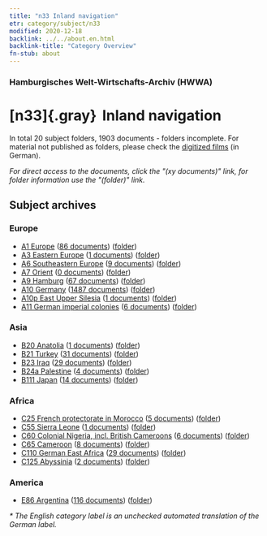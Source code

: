 ```yaml
---
title: "n33 Inland navigation"
etr: category/subject/n33
modified: 2020-12-18
backlink: ../../about.en.html
backlink-title: "Category Overview"
fn-stub: about
---
```


### Hamburgisches Welt-Wirtschafts-Archiv (HWWA)
# [n33]{.gray}&#8201; Inland navigation&#160; 





In total 20 subject folders, 1903 documents - folders incomplete.
For material not published as folders, please check the [digitized films](/film/h1_sh) (in German).

_For direct access to the documents, click the "(xy documents)" link, for folder information use the "(folder)" link._

## Subject archives



### Europe

- [A1 Europe](../../../geo/about.en.html#A1) (<a href="https://dfg-viewer.de/show/?tx_dlf[id]=https://pm20.zbw.eu/mets/sh/1408xx/140892/1456xx/145646/public.mets.en.xml" target="_blank">86 documents</a>) ([folder](http://purl.org/pressemappe20/folder/sh/140892,145646))
- [A3 Eastern Europe](../../../geo/about.en.html#A3) (<a href="https://dfg-viewer.de/show/?tx_dlf[id]=https://pm20.zbw.eu/mets/sh/1408xx/140896/1456xx/145646/public.mets.en.xml" target="_blank">1 documents</a>) ([folder](http://purl.org/pressemappe20/folder/sh/140896,145646))
- [A6 Southeastern Europe](../../../geo/about.en.html#A6) (<a href="https://dfg-viewer.de/show/?tx_dlf[id]=https://pm20.zbw.eu/mets/sh/1409xx/140900/1456xx/145646/public.mets.en.xml" target="_blank">9 documents</a>) ([folder](http://purl.org/pressemappe20/folder/sh/140900,145646))
- [A7 Orient](../../../geo/about.en.html#A7) (<a href="https://dfg-viewer.de/show/?tx_dlf[id]=https://pm20.zbw.eu/mets/sh/1409xx/140902/1456xx/145646/public.mets.en.xml" target="_blank">0 documents</a>) ([folder](http://purl.org/pressemappe20/folder/sh/140902,145646))
- [A9 Hamburg](../../../geo/about.en.html#A9) (<a href="https://dfg-viewer.de/show/?tx_dlf[id]=https://pm20.zbw.eu/mets/sh/1409xx/140905/1456xx/145646/public.mets.en.xml" target="_blank">67 documents</a>) ([folder](http://purl.org/pressemappe20/folder/sh/140905,145646))
- [A10 Germany](../../../geo/about.en.html#A10) (<a href="https://dfg-viewer.de/show/?tx_dlf[id]=https://pm20.zbw.eu/mets/sh/1261xx/126128/1456xx/145646/public.mets.en.xml" target="_blank">1487 documents</a>) ([folder](http://purl.org/pressemappe20/folder/sh/126128,145646))
- [A10p East Upper Silesia](../../../geo/about.en.html#A10p) (<a href="https://dfg-viewer.de/show/?tx_dlf[id]=https://pm20.zbw.eu/mets/sh/1409xx/140951/1456xx/145646/public.mets.en.xml" target="_blank">1 documents</a>) ([folder](http://purl.org/pressemappe20/folder/sh/140951,145646))
- [A11 German imperial colonies](../../../geo/about.en.html#A11) (<a href="https://dfg-viewer.de/show/?tx_dlf[id]=https://pm20.zbw.eu/mets/sh/1409xx/140960/1456xx/145646/public.mets.en.xml" target="_blank">6 documents</a>) ([folder](http://purl.org/pressemappe20/folder/sh/140960,145646))

### Asia

- [B20 Anatolia](../../../geo/about.en.html#B20) (<a href="https://dfg-viewer.de/show/?tx_dlf[id]=https://pm20.zbw.eu/mets/sh/1411xx/141108/1456xx/145646/public.mets.en.xml" target="_blank">1 documents</a>) ([folder](http://purl.org/pressemappe20/folder/sh/141108,145646))
- [B21 Turkey](../../../geo/about.en.html#B21) (<a href="https://dfg-viewer.de/show/?tx_dlf[id]=https://pm20.zbw.eu/mets/sh/1411xx/141111/1456xx/145646/public.mets.en.xml" target="_blank">31 documents</a>) ([folder](http://purl.org/pressemappe20/folder/sh/141111,145646))
- [B23 Iraq](../../../geo/about.en.html#B23) (<a href="https://dfg-viewer.de/show/?tx_dlf[id]=https://pm20.zbw.eu/mets/sh/1411xx/141113/1456xx/145646/public.mets.en.xml" target="_blank">29 documents</a>) ([folder](http://purl.org/pressemappe20/folder/sh/141113,145646))
- [B24a Palestine](../../../geo/about.en.html#B24a) (<a href="https://dfg-viewer.de/show/?tx_dlf[id]=https://pm20.zbw.eu/mets/sh/1411xx/141115/1456xx/145646/public.mets.en.xml" target="_blank">4 documents</a>) ([folder](http://purl.org/pressemappe20/folder/sh/141115,145646))
- [B111 Japan](../../../geo/about.en.html#B111) (<a href="https://dfg-viewer.de/show/?tx_dlf[id]=https://pm20.zbw.eu/mets/sh/1412xx/141272/1456xx/145646/public.mets.en.xml" target="_blank">14 documents</a>) ([folder](http://purl.org/pressemappe20/folder/sh/141272,145646))

### Africa

- [C25 French protectorate in Morocco](../../../geo/about.en.html#C25) (<a href="https://dfg-viewer.de/show/?tx_dlf[id]=https://pm20.zbw.eu/mets/sh/1413xx/141358/1456xx/145646/public.mets.en.xml" target="_blank">5 documents</a>) ([folder](http://purl.org/pressemappe20/folder/sh/141358,145646))
- [C55 Sierra Leone](../../../geo/about.en.html#C55) (<a href="https://dfg-viewer.de/show/?tx_dlf[id]=https://pm20.zbw.eu/mets/sh/1414xx/141404/1456xx/145646/public.mets.en.xml" target="_blank">1 documents</a>) ([folder](http://purl.org/pressemappe20/folder/sh/141404,145646))
- [C60 Colonial Nigeria, incl. British Cameroons](../../../geo/about.en.html#C60) (<a href="https://dfg-viewer.de/show/?tx_dlf[id]=https://pm20.zbw.eu/mets/sh/1414xx/141409/1456xx/145646/public.mets.en.xml" target="_blank">6 documents</a>) ([folder](http://purl.org/pressemappe20/folder/sh/141409,145646))
- [C65 Cameroon](../../../geo/about.en.html#C65) (<a href="https://dfg-viewer.de/show/?tx_dlf[id]=https://pm20.zbw.eu/mets/sh/1414xx/141410/1456xx/145646/public.mets.en.xml" target="_blank">8 documents</a>) ([folder](http://purl.org/pressemappe20/folder/sh/141410,145646))
- [C110 German East Africa](../../../geo/about.en.html#C110) (<a href="https://dfg-viewer.de/show/?tx_dlf[id]=https://pm20.zbw.eu/mets/sh/1414xx/141471/1456xx/145646/public.mets.en.xml" target="_blank">29 documents</a>) ([folder](http://purl.org/pressemappe20/folder/sh/141471,145646))
- [C125 Abyssinia](../../../geo/about.en.html#C125) (<a href="https://dfg-viewer.de/show/?tx_dlf[id]=https://pm20.zbw.eu/mets/sh/1414xx/141482/1456xx/145646/public.mets.en.xml" target="_blank">2 documents</a>) ([folder](http://purl.org/pressemappe20/folder/sh/141482,145646))

### America

- [E86 Argentina](../../../geo/about.en.html#E86) (<a href="https://dfg-viewer.de/show/?tx_dlf[id]=https://pm20.zbw.eu/mets/sh/1416xx/141692/1456xx/145646/public.mets.en.xml" target="_blank">116 documents</a>) ([folder](http://purl.org/pressemappe20/folder/sh/141692,145646))


_* The English category label is an unchecked automated translation of the German label._

